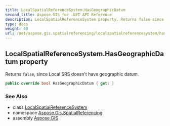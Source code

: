 ```yaml
---
title: LocalSpatialReferenceSystem.HasGeographicDatum
second_title: Aspose.GIS for .NET API Reference
description: LocalSpatialReferenceSystem property. Returns false since Local SRS doesnt have geographic datum.
type: docs
weight: 40
url: /net/aspose.gis.spatialreferencing/localspatialreferencesystem/hasgeographicdatum/
---
```

## LocalSpatialReferenceSystem.HasGeographicDatum property

Returns `false`, since Local SRS doesn't have geographic datum.

```csharp
public override bool HasGeographicDatum { get; }
```

### See Also

* class [LocalSpatialReferenceSystem](../)
* namespace [Aspose.Gis.SpatialReferencing](../../localspatialreferencesystem/)
* assembly [Aspose.GIS](../../../)


